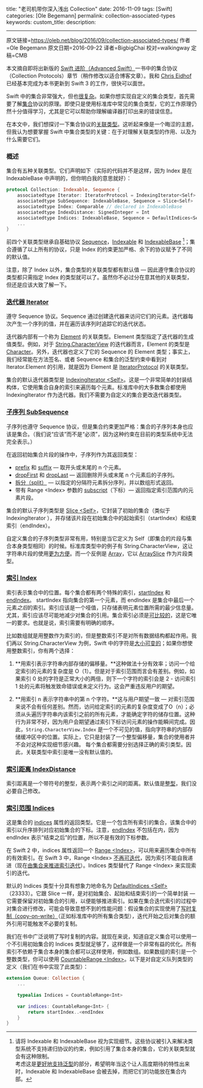 title: "老司机带你深入浅出 Collection"
date: 2016-11-09
tags: [Swift]
categories: [Ole Begemann]
permalink: collection-associated-types
keywords: 
custom_title: 
description: 

---
原文链接=https://oleb.net/blog/2016/09/collection-associated-types/
作者=Ole Begemann
原文日期=2016-09-22
译者=BigbigChai
校对=walkingway
定稿=CMB

<!--此处开始正文-->

本文摘自即将出新版的 [Swift 进阶（Advanced Swift）](https://www.objc.io/books/advanced-swift/Swift)一书中的集合协议（Collection Protocols）章节（稍作修改以适合博客文章）。我和 [Chris Eidhof](http://chris.eidhof.nl/) 已经基本完成为本书更新到 Swift 3 的工作，很快可以面世。

Swift 中的集合非常强大，但也[很复杂](http://chris.eidhof.nl/post/protocols-in-swift/)。如果你想实现自定义的集合类型，首先需要了解[集合](https://developer.apple.com/reference/swift/collection)协议的原理。即使只是使用标准库中常见的集合类型，它的工作原理仍然十分值得学习，尤其是它可以帮助你理解编译器打印出来的错误信息。

在本文中，我们想探讨一下集合协议的[关联类型](https://developer.apple.com/library/content/documentation/Swift/Conceptual/Swift_Programming_Language/Generics.html#//apple_ref/doc/uid/TP40014097-CH26-ID189)。这听起来像是一个晦涩的主题，但我认为想要掌握 Swift 中集合类型的关键：在于对理解关联类型的作用、以及为什么需要它们。

<!--more-->

### 概述

集合有五种关联类型。它们声明如下（实际的代码并不是这样，因为 Index 是在 IndexableBase 中声明的，但你明白我的意思就好）：

```swift
protocol Collection: Indexable, Sequence {
    associatedtype Iterator: IteratorProtocol = IndexingIterator<Self>
    associatedtype SubSequence: IndexableBase, Sequence = Slice<Self>
    associatedtype Index: Comparable // declared in IndexableBase
    associatedtype IndexDistance: SignedInteger = Int
    associatedtype Indices: IndexableBase, Sequence = DefaultIndices<Self>
    ...
}
```

前四个关联类型继承自基础协议 
[Sequence](https://developer.apple.com/reference/swift/sequence)，[Indexable](https://developer.apple.com/reference/swift/indexable) 和 [IndexableBase](https://developer.apple.com/reference/swift/indexablebase) [^1]；集合遵循了以上所有的协议，只是 Index 的约束更加严格、余下的协议赋予了不同的默认值。

注意，除了 Index 以外，集合类型的关联类型都有默认值 — 因此遵守集合协议的类型都只需指定 Index 的类型就可以了。虽然你不必过分在意其他的关联类型，但还是应该大致了解一下。

### [迭代器 Iterator](https://developer.apple.com/reference/swift/collection/iterator)

遵守 Sequence 协议。Sequence 通过创建迭代器来访问它们的元素。迭代器每次产生一个序列的值，并在遍历该序列时追踪它的迭代状态。

迭代器内部有一个称为 [Element](https://developer.apple.com/reference/swift/iteratorprotocol/element) 的关联类型。Element 类型指定了迭代器的生成值类型。例如，对于 [String.CharacterView](https://developer.apple.com/reference/swift/string.characterview) 的迭代器而言，Element 的类型是 [Character](https://developer.apple.com/reference/swift/character)。另外，迭代器也定义了它的 Sequence 的 Element 类型；事实上，我们经常能在方法签名、或者 Sequence 和集合的泛型约束中看到对 Iterator.Element 的引用，就是因为 Element 是 [IteratorProtocol](https://developer.apple.com/reference/swift/iteratorprotocol) 的关联类型。

集合的默认迭代器类型是 [IndexingIterator \<Self\>](https://developer.apple.com/reference/swift/indexingiterator)。这是一个非常简单的封装结构体，它使用集合自身的索引来遍历每个元素。标准库中的大多数集合都使用 IndexingIterator 作为迭代器。我们不需要为自定义的集合更改迭代器类型。

### [子序列 SubSequence](https://developer.apple.com/reference/swift/collection/subsequence)

子序列也遵守 Sequence 协议，但是集合约束更加严格：集合的子序列本身也应该是集合。（我们说“应该”而不是“必须”，因为这种约束在目前的类型系统中无法完全表示。）

在返回初始集合片段的操作中，子序列作为其返回类型：

+ [prefix](https://developer.apple.com/reference/swift/collection/1641469-prefix) 和 [suffix](https://developer.apple.com/reference/swift/collection/1641372-suffix) — 取开头或末尾的 n 个元素。
+ [dropFirst](https://developer.apple.com/reference/swift/collection/1641742-dropfirst) 和 [dropLast](https://developer.apple.com/reference/swift/collection/1641794-droplast)  — 返回删除开头或末尾 n 个元素后的子序列。
+ [拆分（split）](https://developer.apple.com/reference/swift/collection/1641547-split) —  以指定的分隔符元素拆分序列，并以数组形式返回。
+ 带有 Range \<Index\> 参数的 [subscript](https://developer.apple.com/reference/swift/collection/1641423-subscript)（下标）— 返回指定索引范围内的元素片段。

集合的默认子序列类型是 [Slice \<Self\>](https://developer.apple.com/reference/swift/slice)，它封装了初始的集合（类似于 IndexingIterator ），并存储该片段在初始集合中的起始索引（startIndex）和结束索引（endIndex）。

自定义集合的子序列类型非常有用，特别是当它定义为 Self（即集合的片段与集合本身类型相同）的时候。标准库类型中的例子有 String.CharacterView，这让字符串片段的使用[更为方便](https://oleb.net/blog/2016/08/swift-3-strings)。而一个反例是 [Array](https://developer.apple.com/reference/swift/array)，它以 [ArraySlice](https://developer.apple.com/reference/swift/arrayslice) 作为片段类型。

### [索引 Index](https://developer.apple.com/reference/swift/indexablebase/index)

索引表示集合中的位置。每个集合都有两个特殊的索引，[startIndex](https://developer.apple.com/reference/swift/indexablebase/1786423-startindex) 和 [endIndex](https://developer.apple.com/reference/swift/indexablebase/1782993-endindex)。 startIndex 指向集合的第一个元素，而 endIndex 是集合中最后一个元素*之后*的索引。索引应该是一个哑值，只存储表明元素位置所需的最少信息量。尤其，索引应该尽可能地减少对集合的引用。集合索引必须是[可比较的](https://developer.apple.com/reference/swift/comparable)，这是它唯一的要求。也就是说，索引需要有明确的顺序。

比如数组就是用整数作为索引的，但是整数索引不是对所有数据结构都起作用。我们再以 String.CharacterView 为例，Swift 中的字符是[大小可变的](https://oleb.net/blog/2016/08/swift-3-strings)；如果你想使用整数索引，你有两个选择：

1. **用索引表示字符串内部存储的偏移量。**这种做法十分有效率；访问一个给定索引的元素的复杂度是 O（1）。但是对于索引范围而言会有差别。例如，如果索引 0 处的字符是正常大小的两倍，则下一个字符的索引会是 2  - 访问索引 1 处的元素将触发致命错误或未定义行为。这会严重违反用户的期望。

2. **用索引 n 表示字符串中的第 n 个字符。**这与用户期望一致 — 对索引范围来说不会有任何差别。然而，访问给定索引的元素的复杂度变成了O（n）；必须从头遍历字符串内该索引之前的所有元素，才能确定字符的储存位置。这种行为非常不好，因为用户会期望通过索引下标访问元素的操作能瞬间完成。
  ​
因此，`String.CharacterView.Index` 是一个不可见的值，指向字符串的内部存储缓冲区中的位置。实际上，它只是封装了一个整型偏移量，集合的使用者并不会对这种实现细节感兴趣。
每个集合都需要分别选择正确的索引类型。因此，关联类型中索引是唯一没有默认值的。

### [索引距离 IndexDistance](https://developer.apple.com/reference/swift/collection/indexdistance)

索引距离是一个带符号的整型，表示两个索引之间的距离。默认值是[整型](https://developer.apple.com/reference/swift/int)，我们没必要自己修改。

### [索引范围 Indices](https://developer.apple.com/reference/swift/collection/indices)

这是集合的 [indices](https://developer.apple.com/reference/swift/collection/1641719-indices) 属性的返回类型。它是一个包含所有索引的集合，该集合中的索引以升序排列对应初始集合的下标。注意，[endIndex](https://developer.apple.com/reference/swift/indexablebase/1782993-endindex) 不包括在内，因为 endIndex 表示”结束之后”的位置，所以不是有效的下标参数。

在 Swift 2 中，indices 属性返回一个 [Range \<Index\>](http://swiftdoc.org/v2.2/type/Range/)，可以用来遍历集合中所有的有效索引。在 Swift 3 中，Range \<Index\> [不再可迭代](https://oleb.net/blog/2016/09/swift-3-ranges)，因为索引不能自我递进（现在[由集合来推进索引迭代](https://github.com/apple/swift-evolution/blob/master/proposals/0065-collections-move-indices.md)）。Indices 类型替代了 Range \<Index\> 来实现索引的迭代。

默认的 Indices 类型十分具有想象力地命名为 [DefaultIndices \<Self\>](https://developer.apple.com/reference/swift/defaultindices)（23333）。它跟 Slice 一样，是对初始集合、起始和结束索引的一个简单封装 — 它需要保留对初始集合的引用，以便能够推进索引。如果在集合迭代索引的过程中对集合进行修改，可能会导致意想不到的性能问题：假设集合的实现使用了[写时复制（copy-on-write）](http://chris.eidhof.nl/post/struct-semantics-in-swift/)（正如标准库中的所有集合类型），迭代开始之后对集合的额外引用可能触发不必要的复制。

我们在书中广泛说明了写时复制的内容。就现在来说，知道自定义集合可以使用一个不引用初始集合的 Indices 类型就足够了，这样做是一个非常有益的优化。所有索引不依赖于集合本身的集合都可以这样使用，例如数组。如果数组的索引是一个整数类型，你可以使用 [CountableRange \<Index\>](https://developer.apple.com/reference/swift/countablerange)。以下是对自定义队列类型的定义（我们在书中实现了此类型）：

```swift
extension Queue: Collection {
    ...
    
    typealias Indices = CountableRange<Int>
    
    var indices: CountableRange<Int> {
        return startIndex..<endIndex
    }
}
```

[^1]: 请将 Indexable 和 IndexableBase 视为实现细节。这些协议被引入来解决类型系统不支持递归协议的约束，例如引用了集合本身的集合，它的关联类型就会有这种限制。<br>考虑这是[更好地支持泛型](https://github.com/apple/swift/blob/master/docs/GenericsManifesto.md)的部分，希望明年当这个让人高度期待的特性出来时，Indexable 和 IndexableBase 会被去掉，而把它们的功能放在集合内部。
